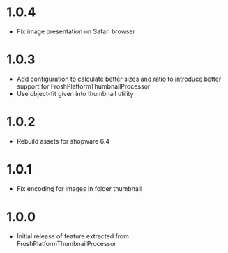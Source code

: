 # 1.0.4

* Fix image presentation on Safari browser

# 1.0.3

* Add configuration to calculate better sizes and ratio to introduce better support for FroshPlatformThumbnailProcessor
* Use object-fit given into thumbnail utility

# 1.0.2

* Rebuild assets for shopware 6.4

# 1.0.1

* Fix encoding for images in folder thumbnail

# 1.0.0

* Initial release of feature extracted from FroshPlatformThumbnailProcessor
